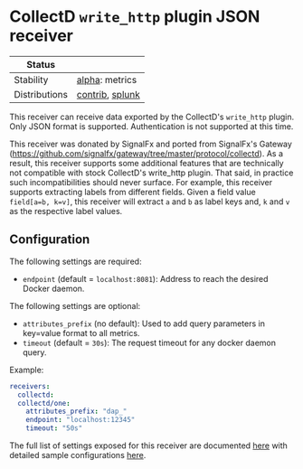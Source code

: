 # CollectD `write_http` plugin JSON receiver

<!-- status autogenerated section -->
| Status        |           |
| ------------- |-----------|
| Stability     | [alpha]: metrics   |
| Distributions | [contrib], [splunk] |

[alpha]: https://github.com/open-telemetry/opentelemetry-collector#alpha
[contrib]: https://github.com/open-telemetry/opentelemetry-collector-releases/tree/main/distributions/otelcol-contrib
[splunk]: https://github.com/signalfx/splunk-otel-collector
<!-- end autogenerated section -->

This receiver can receive data exported by the CollectD's `write_http`
plugin. Only JSON format is supported. Authentication is not supported at
this time.

This receiver was donated by SignalFx and ported from SignalFx's Gateway
(https://github.com/signalfx/gateway/tree/master/protocol/collectd). As a
result, this receiver supports some additional features that are technically
not compatible with stock CollectD's write_http plugin. That said, in
practice such incompatibilities should never surface. For example, this
receiver supports extracting labels from different fields. Given a field
value `field[a=b, k=v]`, this receiver will extract `a` and `b` as label keys
and, `k` and `v` as the respective label values.

## Configuration

The following settings are required:

- `endpoint` (default = `localhost:8081`): Address to reach the desired Docker daemon.

The following settings are optional:

- `attributes_prefix` (no default): Used to add query parameters in key=value format to all metrics.
- `timeout` (default = `30s`): The request timeout for any docker daemon query.

Example:

```yaml
receivers:
  collectd:
  collectd/one:
    attributes_prefix: "dap_"
    endpoint: "localhost:12345"
    timeout: "50s"
```

The full list of settings exposed for this receiver are documented [here](./config.go)
with detailed sample configurations [here](./testdata/config.yaml).


